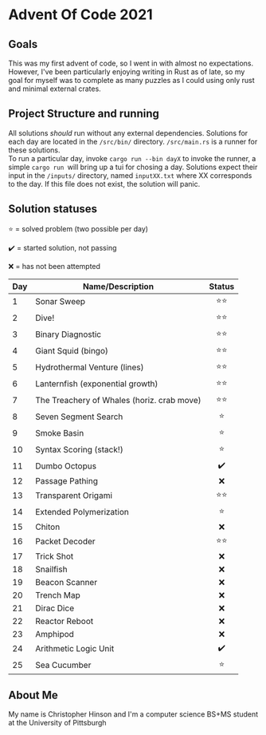 # Advent Of Code 2021

## Goals
This was my first advent of code, so I went in with almost no expectations.  
However, I've been particularly enjoying writing in Rust as of late, so my goal for myself was to complete as many puzzles as I could using only rust and minimal external crates.

## Project Structure and running
All solutions *should* run without any external dependencies.
Solutions for each day are located in the ```/src/bin/``` directory.  ```/src/main.rs``` is a runner for these solutions.  
To run a particular day, invoke ```cargo run --bin dayX``` to invoke the runner, a simple ```cargo run ```will bring up a tui for chosing a day.
Solutions expect their input in the ```/inputs/``` directory, named ```inputXX.txt``` where XX corresponds to the day.  If this file does not exist, the solution will panic.

## Solution statuses
⭐ = solved problem (two possible per day)

✔️ = started solution, not passing

❌ = has not been attempted

| Day       | Name/Description | Status  |
| ----------|-------------| :---:|
|1 |Sonar Sweep | ⭐⭐|
|2 |Dive! | ⭐⭐|
|3 |Binary Diagnostic |⭐⭐|
|4 |Giant Squid (bingo) |⭐⭐|
|5 |Hydrothermal Venture (lines) |⭐⭐|
|6 |Lanternfish (exponential growth) |⭐⭐|
|7 |The Treachery of Whales (horiz. crab move) |⭐⭐|
|8 |Seven Segment Search |⭐|
|9 |Smoke Basin |⭐|
|10 |Syntax Scoring (stack!) |⭐|
|11 |Dumbo Octopus |✔️|
|12 | Passage Pathing|❌|
|13 |Transparent Origami |⭐⭐|
|14 |Extended Polymerization |⭐|
|15 |Chiton |❌|
|16 |Packet Decoder |⭐⭐|
|17 |Trick Shot | ❌|
|18 |Snailfish | ❌|
|19 |Beacon Scanner | ❌|
|20 |Trench Map | ❌|
|21 |Dirac Dice | ❌|
|22 |Reactor Reboot | ❌|
|23 |Amphipod | ❌|
|24 |Arithmetic Logic Unit | ✔️|
|25 |Sea Cucumber | ⭐|


## About Me
My name is Christopher Hinson and I'm a computer science BS+MS student at the University of Pittsburgh
